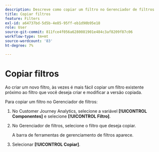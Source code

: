 ```yaml
---
description: Descreve como copiar um filtro no Gerenciador de filtros
title: Copiar filtros
feature: Filters
exl-id: a64737bd-5d5b-4e85-95ff-eb1d90b95e18
role: User
source-git-commit: 811fce4f056a6280081901e484c3af8209f87c06
workflow-type: tm+mt
source-wordcount: '83'
ht-degree: 7%

---
```


# Copiar filtros

Ao criar um novo filtro, às vezes é mais fácil copiar um filtro existente próximo ao filtro que você deseja criar e modificar a versão copiada.

Para copiar um filtro no Gerenciador de filtros:

1. No Customer Journey Analytics, selecione a variável **[!UICONTROL Componentes]** e selecione **[!UICONTROL Filtro]**.

1. No Gerenciador de filtros, selecione o filtro que deseja copiar.

   A barra de ferramentas de gerenciamento de filtros aparece.

1. Selecionar **[!UICONTROL Copiar]**.
